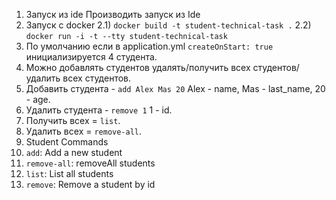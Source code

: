1) Запуск из ide
Производить запуск из Ide 
2) Запуск с docker
2.1) `docker build -t student-technical-task .`
2.2) `docker run -i -t --tty student-technical-task`
3) По умолчанию если в application.yml `createOnStart: true` инициализируется 4 студента.
4) Можно добавлять студентов удалять/получить всех студентов/удалить всех студентов.
5) Добавить студента - `add Alex Mas 20` Alex - name, Mas - last_name, 20 - age.
6) Удалить студента - `remove 1` 1 - id.
7) Получить всех = `list`.
8) Удалить всех = `remove-all`.
9) Student Commands
10) `add`: Add a new student
11) `remove-all`: removeAll students
12) `list`: List all students
13) `remove`: Remove a student by id
      
